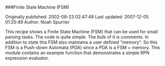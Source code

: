 ###Finite State Machine (FSM)

Originally published: 2002-08-23 02:47:49
Last updated: 2007-12-05 01:25:49
Author: Noah Spurrier

This recipe shows a Finite State Machine (FSM) that can be used for small parsing tasks. The code is quite simple. The bulk of it is comments. In addition to state this FSM also maintains a user defined "memory". So this FSM is a Push-down Automata (PDA) since a PDA is a FSM + memory. This module contains an example function that demonstrates a simple RPN expression evaluator.